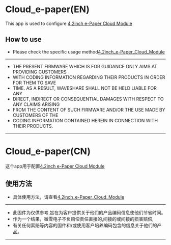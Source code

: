 # Cloud_e-paper(EN)
This app is used to configure [4.2inch e-Paper Cloud Module](https://www.waveshare.net/shop/4.2inch-e-Paper-Cloud-Module.htm)
## How to use
- Please check the specific usage method[4.2inch_e-Paper_Cloud_Module](https://www.waveshare.com/wiki/4.2inch_e-Paper_Cloud_Module)

********************************
  * THE PRESENT FIRMWARE WHICH IS FOR GUIDANCE ONLY AIMS AT PROVIDING CUSTOMERS
  * WITH CODING INFORMATION REGARDING THEIR PRODUCTS IN ORDER FOR THEM TO SAVE
  * TIME. AS A RESULT, WAVESHARE SHALL NOT BE HELD LIABLE FOR ANY
  * DIRECT, INDIRECT OR CONSEQUENTIAL DAMAGES WITH RESPECT TO ANY CLAIMS ARISING
  * FROM THE CONTENT OF SUCH FIRMWARE AND/OR THE USE MADE BY CUSTOMERS OF THE
  * CODING INFORMATION CONTAINED HEREIN IN CONNECTION WITH THEIR PRODUCTS.
********************************
# Cloud_e-paper(CN)
这个app用于配置[4.2inch e-Paper Cloud Module](https://www.waveshare.net/shop/4.2inch-e-Paper-Cloud-Module.htm)
## 使用方法
- 具体使用方法，请查看[4.2inch_e-Paper_Cloud_Module](https://www.waveshare.net/wiki/4.2inch_e-Paper_Cloud_Module)
********************************
* 此固件为仅供参考,旨在为客户提供关于他们的产品编码信息使他们节省时间。
* 作为一个结果，微雪电子不负赔偿责任直接的,间接的或间接的损害赔偿,
* 有关任何索赔等内容的固件和/或使用客户培养编码包含的信息关于他们的产品。
********************************
